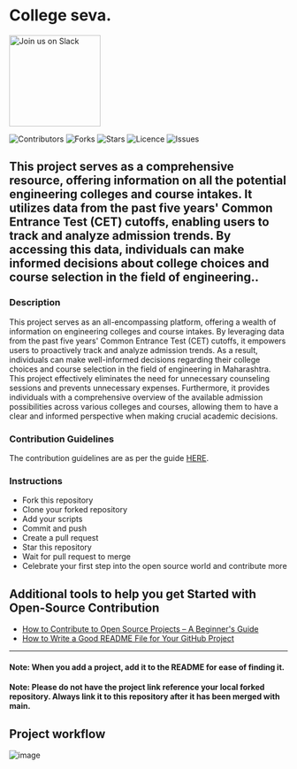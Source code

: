 # College seva.

<a href="https://join.slack.com/t/ngc-goz8665/shared_invite/zt-r01kumfq-dQUT3c95BxEP_fnk4yJFfQ">
<img alt="Join us on Slack" src="https://raw.githubusercontent.com/netlify/netlify-cms/master/website/static/img/slack.png" width="165"/>
</a>

![Contributors](https://img.shields.io/github/contributors/larymak/Python-project-Scripts?style=plastic)
![Forks](https://img.shields.io/github/forks/larymak/Python-project-Scripts)
![Stars](https://img.shields.io/github/stars/larymak/Python-project-Scripts)
![Licence](https://img.shields.io/github/license/larymak/Python-project-Scripts)
![Issues](https://img.shields.io/github/issues/larymak/Python-project-Scripts)

## This project serves as a comprehensive resource, offering information on all the potential engineering colleges and course intakes. It utilizes data from the past five years' Common Entrance Test (CET) cutoffs, enabling users to track and analyze admission trends. By accessing this data, individuals can make informed decisions about college choices and course selection in the field of engineering..

### Description

This project serves as an all-encompassing platform, offering a wealth of information on engineering colleges and course intakes. By leveraging data from the past five years' Common Entrance Test (CET) cutoffs, it empowers users to proactively track and analyze admission trends. As a result, individuals can make well-informed decisions regarding their college choices and course selection in the field of engineering in Maharashtra. This project effectively eliminates the need for unnecessary counseling sessions and prevents unnecessary expenses. Furthermore, it provides individuals with a comprehensive overview of the available admission possibilities across various colleges and courses, allowing them to have a clear and informed perspective when making crucial academic decisions.

### Contribution Guidelines

The contribution guidelines are as per the
guide [HERE](https://github.com/larymak/Python-project-Scripts/blob/main/CONTRIBUTING.md).

### Instructions

- Fork this repository
- Clone your forked repository
- Add your scripts
- Commit and push
- Create a pull request
- Star this repository
- Wait for pull request to merge
- Celebrate your first step into the open source world and contribute more

## Additional tools to help you get Started with Open-Source Contribution

- [How to Contribute to Open Source Projects – A Beginner's Guide](https://www.freecodecamp.org/news/how-to-contribute-to-open-source-projects-beginners-guide/)
- [How to Write a Good README File for Your GitHub Project](https://www.freecodecamp.org/news/how-to-write-a-good-readme-file/)

---

#### Note: When you add a project, add it to the README for ease of finding it.

#### Note: Please do not have the project link reference your local forked repository. Always link it to this repository after it has been merged with main.

## Project workflow
![image](https://github.com/Pjha72/College_Seva/assets/130688862/c6230d25-a46e-44c9-a39d-0bdb1dc85551)


